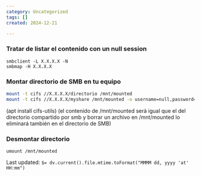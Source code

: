 ```yaml
---
category: Uncategorized
tags: []
created: 2024-12-21

---
```

### Tratar de listar el contenido con un null session
	smbclient -L X.X.X.X -N
	smbmap -H X.X.X.X 



### Montar directorio de SMB en tu equipo
```bash
mount -t cifs //X.X.X.X/directorio /mnt/mounted
mount -t cifs //X.X.X.X/myshare /mnt/mounted -o username=null,password=null,domain=,rw
```

(apt install cifs-utils) (el contenido de /mnt/mounted será igual que el del directorio compartido por smb y borrar un archivo en /mnt/mounted lo eliminará también en el directorio de SMB)



### Desmontar directorio 
	umount /mnt/mounted


Last updated: `$= dv.current().file.mtime.toFormat("MMMM dd, yyyy 'at' HH:mm")`
